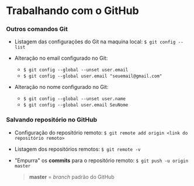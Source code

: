 # Trabalhando com o GitHub

### Outros comandos Git

* Listagem das configurações do Git na maquina local: `$ git config --list`

* Alteração no email configurado no Git: 
  * `$ git config --global --unset user.email`
  * `$ git config --global user.email "seuemail@gmail.com"`

* Alteração no nome configurado no Git: 
  * `$ git config --global --unset user.name`
  * `$ git config --global user.email SeuNome`

### Salvando repositório no GitHub

* Configuração do repositório remoto: `$ git remote add origin <link do repositório remoto>`

* Listagem dos repositórios remotos: `$ git remote -v`

* "Empurra" os **commits** para o repositório remoto: `$ git push -u origin master`
  > **master** = _branch_ padrão do GitHub